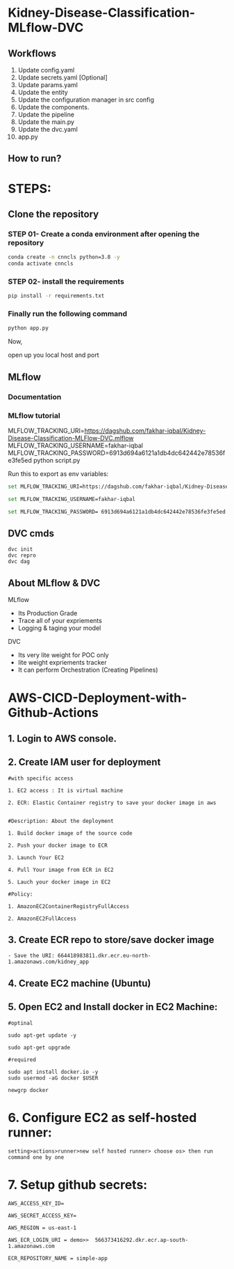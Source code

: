 # Kidney-Disease-Classification-MLflow-DVC
## Workflows

1. Update config.yaml
2. Update secrets.yaml [Optional]
3. Update params.yaml
4. Update the entity
5. Update the configuration manager in src config
6. Update the components.
7. Update the pipeline
8. Update the main.py
9. Update the dvc.yaml
10. app.py

## How to run?
# STEPS:
## Clone the repository



### STEP 01- Create a conda environment after opening the repository
```bash
conda create -n cnncls python=3.8 -y
conda activate cnncls
```
### STEP 02- install the requirements
```bash
pip install -r requirements.txt
```
### Finally run the following command
```bash
python app.py
```
Now,

open up you local host and port
## MLflow
### Documentation

### MLflow tutorial



MLFLOW_TRACKING_URI=https://dagshub.com/fakhar-iqbal/Kidney-Disease-Classification-MLFlow-DVC.mlflow
MLFLOW_TRACKING_USERNAME=fakhar-iqbal
MLFLOW_TRACKING_PASSWORD=6913d694a6121a1db4dc642442e78536fe3fe5ed
python script.py

Run this to export as env variables:
```bash
set MLFLOW_TRACKING_URI=https://dagshub.com/fakhar-iqbal/Kidney-Disease-Classification-MLFlow-DVC.mlflow

set MLFLOW_TRACKING_USERNAME=fakhar-iqbal 

set MLFLOW_TRACKING_PASSWORD= 6913d694a6121a1db4dc642442e78536fe3fe5ed
```


## DVC cmds
```
dvc init
dvc repro
dvc dag
```


## About MLflow & DVC

MLflow

 - Its Production Grade
 - Trace all of your expriements
 - Logging & taging your model


DVC 

 - Its very lite weight for POC only
 - lite weight expriements tracker
 - It can perform Orchestration (Creating Pipelines)



# AWS-CICD-Deployment-with-Github-Actions

## 1. Login to AWS console.

## 2. Create IAM user for deployment

	#with specific access

	1. EC2 access : It is virtual machine

	2. ECR: Elastic Container registry to save your docker image in aws


	#Description: About the deployment

	1. Build docker image of the source code

	2. Push your docker image to ECR

	3. Launch Your EC2 

	4. Pull Your image from ECR in EC2

	5. Lauch your docker image in EC2

	#Policy:

	1. AmazonEC2ContainerRegistryFullAccess

	2. AmazonEC2FullAccess

	
## 3. Create ECR repo to store/save docker image
    - Save the URI: 664418983811.dkr.ecr.eu-north-1.amazonaws.com/kidney_app

	
## 4. Create EC2 machine (Ubuntu) 

## 5. Open EC2 and Install docker in EC2 Machine:
	
	
	#optinal

	sudo apt-get update -y

	sudo apt-get upgrade
	
	#required

	sudo apt install docker.io -y
	sudo usermod -aG docker $USER

	newgrp docker
	
# 6. Configure EC2 as self-hosted runner:
    setting>actions>runner>new self hosted runner> choose os> then run command one by one


# 7. Setup github secrets:

    AWS_ACCESS_KEY_ID=

    AWS_SECRET_ACCESS_KEY=

    AWS_REGION = us-east-1

    AWS_ECR_LOGIN_URI = demo>>  566373416292.dkr.ecr.ap-south-1.amazonaws.com

    ECR_REPOSITORY_NAME = simple-app

